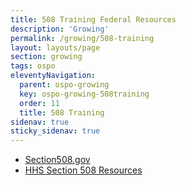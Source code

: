 ```yaml
---
title: 508 Training Federal Resources
description: 'Growing'
permalink: /growing/508-training
layout: layouts/page
section: growing
tags: ospo
eleventyNavigation:
  parent: ospo-growing
  key: ospo-growing-508training
  order: 11
  title: 508 Training
sidenav: true
sticky_sidenav: true
---
```


- [Section508.gov](https://www.section508.gov/create/presentations/training-videos/)
- [HHS Section 508 Resources](https://www.hhs.gov/web/section-508/additional-resources/index.html)
